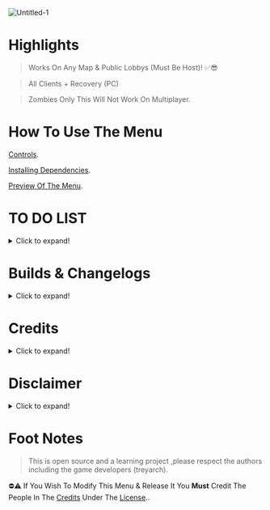 ![Untitled-1](https://user-images.githubusercontent.com/48811414/157215961-44c99bb9-4fd7-4c12-ab7d-73f61cd118d4.png)
# Highlights
> Works On Any Map & Public Lobbys (Must Be Host)! ✅😎


> All Clients + Recovery (PC)


> Zombies Only This Will Not Work On Multiplayer.

# How To Use The Menu
[Controls](https://github.com/SirCryptic/Abomination-Unofficial/wiki/Controls).

[Installing Dependencies](https://github.com/SirCryptic/Abomination-Unofficial/wiki/Installing-Dependencies).

[Preview Of The Menu](https://github.com/SirCryptic/Abomination-Unofficial/wiki/Preview).

# TO DO LIST
<details>
  <summary>Click to expand!</summary>
  - Hi 👋🙋‍♂️
  
  </details>
  
# Builds & Changelogs
<details>
  <summary>Click to expand!</summary>
  
### BUILD VERSION: 1.0.5 - Unofficial - (Change Log)
 > 14/03/22
  
Added:
- All Players Unlimted Ammo (forgot to release this version.... 🤦
- some misc stuff 🤷

  
Fixs:
- all perks now plays animation for perkaholic
  
Misc Changes:
- Cleaned Up Some More Code and improved some functions.
  
> 12/03/22
  
Added:
- Shoot Power Ups
- [Zombie Ducks](https://github.com/SirCryptic/Abomination-Unofficial/wiki/zducks)🤷🤣

  
Fixs:
- Fixed Issue With Most Options In Fun Menu (Now Works On Selected Player)
- Fixed Issue When Reviving a player/s through menu  ( Now Properly Revives Player / Players)
  
Misc Changes:
- Cleaned Up Some More Code (Again...)
  

~~## BUILD VERSION: 1.0.4 - Unofficial - (Change Log)~~
  > 11/03/22
  
~~Added:~~
~~- Turn Power On ( combined with all doors )~~
~~- Gun Game (yes gun game for zombies)~~
~~- All Players Godmode~~
  
~~Fixs:~~
~~- Fixed Issue With Some Doors Not Opening and the popup error (now opens all doors & turns power on)~~
  
~~Misc Changes:~~
~~- Changed the way all perks is given and now uses perkaholic ( you get all the perks ✅😎 )~~
~~- Cleaned Up Some More Code~~
~~- some misc changes to code and additions ( eg fixed + added box stuff )~~
  
> 10/03/22
  
~~Added:~~
~~- Give All Perks~~
~~- Open All Doors
~~- Stats Options~~
~~- Packapunch current weapon~~
~~- Sounds menu~~
~~- Powerups menu~~
~~- Mystery Box Options~~
~~- Added Bullets Menu~~
~~- Some Random Stuff~~
  
Fixs:
~~- Fixed Issue With Some Weapons Not Being given to players~~
~~- Fixed Issue With Teleport Menu Not Selecting the chosen client (also added some misc Fx To Teleports🤷)~~
  
Misc Changes:
~~- Re-arranged some menu options (main now fits all on one page)~~
~~- Cleaned up and tidied up some code / functions~~
  
> 09/03/22
~~- Changed Teleports to players menu & fixed = added some weapons (also changed got rid of misc options are now in fun and teleports menu)~~

> 07/03/22
~~- Various Fixes, Changes & Additions (eg revive players , sounds + fix & added some weapons to weapon menu)~~

> 05/03/22
~~- Added Individual Kick For Each Client When Selecting A Player in Players Menu~~~~
~~- Added More Stuff To All Players Menu (EG give all rank ,unlocks ,weapons,points,etc)~~
~~- Added Pack-A-Punched Weapons Menu~~

> 04/03/22
~~- Added Equipment to weapon Menu~~
~~- Extended Weapon Menu (Renamed To Weapon Options)~~
~~- Cleaned Up Some Code~~
~~- Fixed Zombie Teleport ( Now Teleports To Specific Player When Using Player Menu )~~
~~- Added All Players Menu ( Just Kick All Players For Now )~~

~~## ** BUILD VERSION: 1.0.3  Unofficial - (Change Log)**~~
> 04/03/22


~~Added Weapon Menu~~

~~## ** BUILD VERSION: 1.0.2  Unofficial - (Change Log)**~~
> 26/02/22

~~Added Misc Menu (Nothing Much / Player Teleports basically)~~
~~Added Round Changer~~
~~Added Print Notifs for most functions~~

</details>

# Credits
<details>
  <summary>Click to expand!</summary>
  
- ⭐ Sircryptic - Putting Together something usefull for the time being i guess
- ⭐ CF4_99 - Base Menu And Design + Being a massive Help 👍
- ⭐ Extinct - Wouldn't have the attachment stats without him
- ⭐ Serious - BO4 Compiler
- ⭐ Gillam - Some Functions
- ⭐ Treyarch - For There Ummm .....game ? 😂 (Online Is Dead , Solo Sucks 😔)

</details>


# Disclaimer
<details>
  <summary>Click to expand!</summary>
  

Everyone/Company That is viewing this Content This Aplies To You.

Copyright Disclaimer Under Section 107 of the Copyright Act 1976,allowance is made for "fair use" for purposes such as criticism,comment,news reporting,teaching,scholarship and research. Fair use is a use permitted by Copyright statue that might otherwise be infringing. Non-profit, educational or personal use tips the balance in favor of fair use.
</details>
  

  # Foot Notes
> This is open source and a learning project ,please respect the authors including the game developers (treyarch).

⛔⚠️ If You Wish To Modify This Menu & Release It You **Must** Credit The People In The [Credits](https://github.com/SirCryptic/Abomination-Unofficial/blob/main/README.md#credits) Under The [License](https://github.com/SirCryptic/Abomination-Unofficial/blob/main/LICENSE)..
